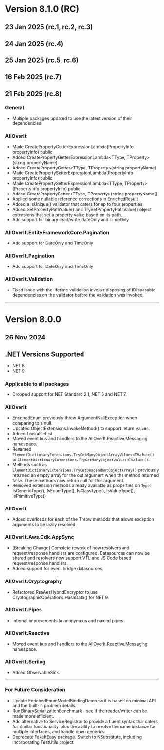 #  Version 8.1.0 (RC)
## 23 Jan 2025 (rc.1, rc.2, rc.3)
## 24 Jan 2025 (rc.4)
## 25 Jan 2025 (rc.5, rc.6)
## 16 Feb 2025 (rc.7)
## 21 Feb 2025 (rc.8)

### General
* Multiple packages updated to use the latest version of their dependencies

### AllOverIt
* Made CreatePropertyGetterExpressionLambda<TType>(PropertyInfo propertyInfo) public
* Added CreatePropertyGetterExpressionLambda<TType, TProperty>(string propertyName)
* Added CreatePropertyGetter<TType, TProperty>(string propertyName)
* Made CreatePropertySetterExpressionLambda<TType>(PropertyInfo propertyInfo) public
* Made CreatePropertySetterExpressionLambda<TType, TProperty>(PropertyInfo propertyInfo) public
* Added CreatePropertySetter<TType, TProperty>(string propertyName()
* Applied some nullable reference corrections in EnrichedResult
* Added a IsUnique() validator that caters for up to four properties
* Added SetPropertyPathValue() and TrySetPropertyPathValue() object extensions that set a property value based on its path.
* Add support for binary read/write DateOnly and TimeOnly

### AllOverIt.EntityFrameworkCore.Pagination
* Add support for DateOnly and TimeOnly

### AllOverIt.Pagination
* Add support for DateOnly and TimeOnly

### AllOverIt.Validation
* Fixed issue with the lifetime validation invoker disposing of IDisposable dependencies on the validator before the validation was invoked.

---

#  Version 8.0.0
## 26 Nov 2024


## .NET Versions Supported
* NET 8
* NET 9


### Applicable to all packages
* Dropped support for NET Standard 2.1, NET 6 and NET 7.


### AllOverIt
* EnrichedEnum previously threw ArgumentNullException when comparing to a null.
* Updated ObjectExtensions.InvokeMethod() to support return values.
* Added LockableList.
* Moved event bus and handlers to the AllOverIt.Reactive.Messaging namespace.
* Renamed `ElementDictionaryExtensions.TryGetManyObjectArrayValues<TValue>()` to `ElementDictionaryExtensions.TryGetManyObjectValues<TValue>()`.
* Methods such as `ElementDictionaryExtensions.TryGetDescendantObjectArray()` previously returned an empty array for
  the out argument when the method returned false. These methods now return null for this argument.
* Removed extension methods already available as properties on `Type`: IsGenericType(), IsEnumType(), IsClassType(), IsValueType(), IsPrimitiveType()


### AllOverIt
* Added overloads for each of the Throw<T> methods that allows exception arguments to be lazily resolved.


### AllOverIt.Aws.Cdk.AppSync
* [Breaking Change] Complete rework of how resolvers and request/response handlers are configured. Datasources can
  now be shared and resolvers now support VTL and JS Code based request/response handlers.
* Added support for event bridge datasources.


### AllOverIt.Cryptography
* Refactored RsaAesHybridEncryptor to use CryptographicOperations.HashData() for NET 9.


### AllOverIt.Pipes
* Internal improvements to anonymous and named pipes.


### AllOverIt.Reactive
* Moved event bus and handlers to the AllOverIt.Reactive.Messaging namespace.


### AllOverIt.Serilog
* Added ObservableSink.

---

### For Future Consideration
* Update EnrichedEnumModelBindingDemo so it is based on minimal API and the built-in problem details.
* Run BinarySerializationBenchmark - see if the reader/writer can be made more efficient.
* Add alternative to ServiceRegistrar to provide a fluent syntax that caters for similar functionality.
  plus the ability to resolve the same instance for multiple interfaces, and handle open generics.
* Deprecate FakeItEasy package. Switch to NSubstitute, including incorporating TestUtils project.
